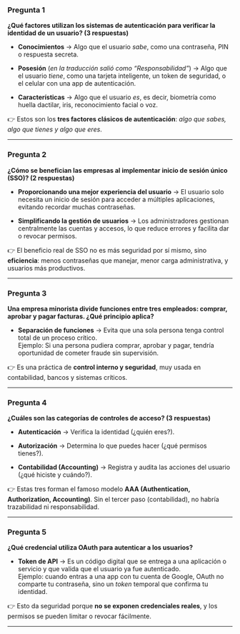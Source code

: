 
### **Pregunta 1**

**¿Qué factores utilizan los sistemas de autenticación para verificar la identidad de un usuario? (3 respuestas)**

- **Conocimientos** → Algo que el usuario _sabe_, como una contraseña, PIN o respuesta secreta.
    
- **Posesión** (_en la traducción salió como “Responsabilidad”_) → Algo que el usuario _tiene_, como una tarjeta inteligente, un token de seguridad, o el celular con una app de autenticación.
    
- **Características** → Algo que el usuario _es_, es decir, biometría como huella dactilar, iris, reconocimiento facial o voz.
    

👉 Estos son los **tres factores clásicos de autenticación**: _algo que sabes, algo que tienes y algo que eres_.

---

### **Pregunta 2**

**¿Cómo se benefician las empresas al implementar inicio de sesión único (SSO)? (2 respuestas)**

- **Proporcionando una mejor experiencia del usuario** → El usuario solo necesita un inicio de sesión para acceder a múltiples aplicaciones, evitando recordar muchas contraseñas.
    
- **Simplificando la gestión de usuarios** → Los administradores gestionan centralmente las cuentas y accesos, lo que reduce errores y facilita dar o revocar permisos.
    

👉 El beneficio real de SSO no es más seguridad por sí mismo, sino **eficiencia**: menos contraseñas que manejar, menor carga administrativa, y usuarios más productivos.

---

### **Pregunta 3**

**Una empresa minorista divide funciones entre tres empleados: comprar, aprobar y pagar facturas. ¿Qué principio aplica?**

- **Separación de funciones** → Evita que una sola persona tenga control total de un proceso crítico.  
    Ejemplo: Si una persona pudiera comprar, aprobar y pagar, tendría oportunidad de cometer fraude sin supervisión.
    

👉 Es una práctica de **control interno y seguridad**, muy usada en contabilidad, bancos y sistemas críticos.

---

### **Pregunta 4**

**¿Cuáles son las categorías de controles de acceso? (3 respuestas)**

- **Autenticación** → Verifica la identidad (¿quién eres?).
    
- **Autorización** → Determina lo que puedes hacer (¿qué permisos tienes?).
    
- **Contabilidad (Accounting)** → Registra y audita las acciones del usuario (¿qué hiciste y cuándo?).
    

👉 Estas tres forman el famoso modelo **AAA (Authentication, Authorization, Accounting)**. Sin el tercer paso (contabilidad), no habría trazabilidad ni responsabilidad.

---

### **Pregunta 5**

**¿Qué credencial utiliza OAuth para autenticar a los usuarios?**

- **Token de API** → Es un código digital que se entrega a una aplicación o servicio y que valida que el usuario ya fue autenticado.  
    Ejemplo: cuando entras a una app con tu cuenta de Google, OAuth no comparte tu contraseña, sino un _token_ temporal que confirma tu identidad.
    

👉 Esto da seguridad porque **no se exponen credenciales reales**, y los permisos se pueden limitar o revocar fácilmente.

---

